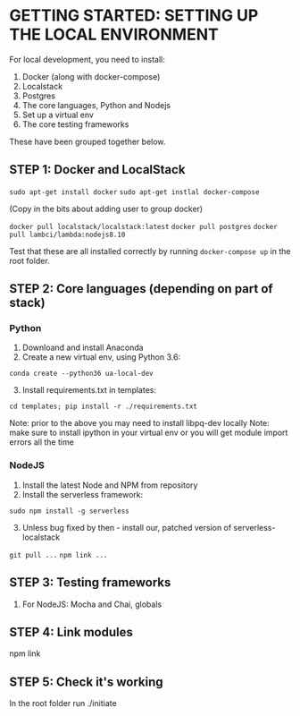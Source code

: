 # GETTING STARTED: SETTING UP THE LOCAL ENVIRONMENT

For local development, you need to install:

1.  Docker (along with docker-compose)
2.  Localstack
3.  Postgres
4.  The core languages, Python and Nodejs
5.  Set up a virtual env
6.  The core testing frameworks

These have been grouped together below.

## STEP 1: Docker and LocalStack

`sudo apt-get install docker`
`sudo apt-get instlal docker-compose`

(Copy in the bits about adding user to group docker)

`docker pull localstack/localstack:latest`
`docker pull postgres`
`docker pull lambci/lambda:nodejs8.10`

Test that these are all installed correctly by running `docker-compose up` in the root folder.

## STEP 2: Core languages (depending on part of stack)

### Python

1. Downloand and install Anaconda
2. Create a new virtual env, using Python 3.6:

`conda create --python36 ua-local-dev`

3. Install requirements.txt in templates:

`cd templates; pip install -r ./requirements.txt`

Note: prior to the above you may need to install libpq-dev locally
Note: make sure to install ipython in your virtual env or you will get module import errors all the time

### NodeJS

1. Install the latest Node and NPM from repository
2. Install the serverless framework:

`sudo npm install -g serverless`

3. Unless bug fixed by then - install our, patched version of serverless-localstack

`git pull ...`
`npm link ...`

## STEP 3: Testing frameworks

1. For NodeJS: Mocha and Chai, globals

## STEP 4: Link modules

npm link

## STEP 5: Check it's working

In the root folder run ./initiate